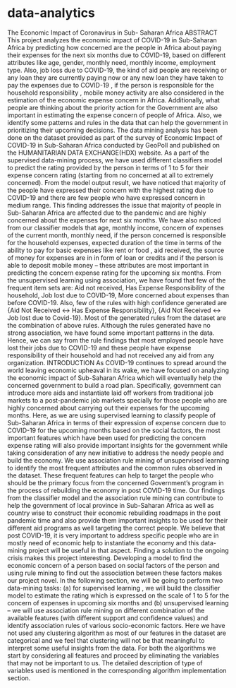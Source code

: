 # data-analytics
The Economic Impact of Coronavirus in Sub- Saharan Africa
ABSTRACT
This project analyzes the economic impact of COVID-19 in Sub-Saharan Africa by predicting how concerned are the people in Africa about paying their expenses for the next six months due to COVID-19, based on different attributes like age, gender, monthly need, monthly income, employment type. Also, job loss due to COVID-19, the kind of aid people are receiving or any loan they are currently paying now or any new loan they have taken to pay the expenses due to COVID-19 , if the person is responsible for the household responsibility , mobile money activity are also considered in the estimation of the economic expense concern in Africa. Additionally, what people are thinking about the priority action for the Government are also important in estimating the expense concern of people of Africa. Also, we identify some patterns and rules in the data that can help the government in prioritizing their upcoming decisions.
The data mining analysis has been done on the dataset provided as part of the survey of Economic Impact of COVID-19 in Sub-Saharan Africa conducted by GeoPoll and published on the HUMANITARIAN DATA EXCHANGE(HDX) website. As a part of the supervised data-mining process, we have used different classifiers model to predict the rating provided by the person in terms of 1 to 5 for their expense concern rating (starting from no concerned at all to extremely concerned). From the model output result, we have noticed that majority of the people have expressed their concern with the highest rating due to COVID-19 and there are few people who have expressed concern in medium range. This finding addresses the issue that majority of people in Sub-Saharan Africa are affected due to the pandemic and are highly concerned about the expenses for next six months. We have also noticed from our classifier models that age, monthly income, concern of expenses of the current month, monthly need, if the person concerned is responsible for the household expenses, expected duration of the time in terms of the ability to pay for basic expenses like rent or food , aid received, the source of money for expenses are in in form of loan or credits and if the person is able to deposit mobile money – these attributes are most important in predicting the concern expense rating for the upcoming six months.
From the unsupervised learning using association, we have found that few of the frequent item sets are: Aid not received, Has Expense Responsibility of the household, Job lost due to COVID-19, More concerned about expenses than before COVID-19. Also, few of the rules with high confidence generated are {Aid Not Received <-> Has Expense Responsibility}, {Aid Not Received <-> Job lost due to Covid-19}. Most of the generated rules from the dataset are the combination of above rules. Although the rules generated have no strong association, we have found some important patterns in the data. Hence, we can say from the rule findings that most employed people have lost their jobs due to COVID-19 and these people have expense responsibility of their household and had not received any aid from any organization.
INTRODUCTION
As COVID-19 continues to spread around the world leaving economic upheaval in its wake, we have focused on analyzing the economic impact of Sub-Saharan Africa which will eventually help the concerned government to build a road plan. Specifically, government can introduce more aids and instantiate laid off workers from traditional job markets to a post-pandemic job markets specially for those people who are highly concerned about carrying out their expenses for the upcoming months.
Here, as we are using supervised learning to classify people of Sub-Saharan Africa in terms of their expression of expense concern due to COVID-19 for the upcoming months based on the social factors, the most important features which have been used for predicting the concern expense rating will also provide important insights for the government while taking consideration of any new initiative to address the needy people and build the economy.
We use association rule mining of unsupervised learning to identify the most frequent attributes and the common rules observed in the dataset. These frequent features can help to target the people who should be the primary focus from the concerned Government’s program in the process of rebuilding the economy in post COVID-19 time. Our findings from the classifier model and the association rule mining can contribute to help the government of local province in Sub-Saharan Africa as well as country wise to construct their economic rebuilding roadmaps in the post pandemic time and also provide them important insights to be used for their different aid programs as well targeting the correct people.
We believe that post COVID-19, it is very important to address specific people who are in mostly need of economic help to instantiate the economy and this data-mining project will be useful in that aspect. Finding a solution to the ongoing crisis makes this project interesting. Developing a model to find the economic concern of a person based on social factors of the person and using rule mining to find out the association between these factors makes our project novel.
In the following section, we will be going to perform two data-mining tasks: (a) for supervised learning , we will build the classifier model to estimate the rating which is expressed on the scale of 1 to 5 for the concern of expenses in upcoming six months and (b) unsupervised learning – we will use association rule mining on different combination of the available features (with different support and confidence values) and identify association rules of various socio-economic factors. Here we have not used any clustering algorithm as most of our features in the dataset are categorical and we feel that clustering will not be that meaningful to interpret some useful insights from the data.
For both the algorithms we start by considering all features and proceed by eliminating the variables that may not be important to us. The detailed description of type of variables used is mentioned in the corresponding algorithm implementation section.
